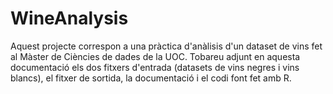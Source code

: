 # WineAnalysis

Aquest projecte correspon a una pràctica d'anàlisis d'un dataset de vins fet al Màster de Ciències de dades de la UOC.
Tobareu adjunt en aquesta documentació els dos fitxers d'entrada (datasets de vins negres i vins blancs), el fitxer de sortida, la documentació i el codi font fet amb R.
